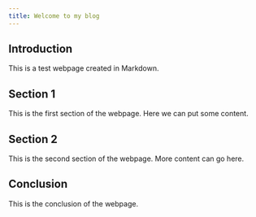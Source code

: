 ```yaml
---
title: Welcome to my blog
---
```

## Introduction

This is a test webpage created in Markdown.

## Section 1

This is the first section of the webpage. Here we can put some content.

## Section 2

This is the second section of the webpage. More content can go here.

## Conclusion

This is the conclusion of the webpage.
